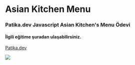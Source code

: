 # Asian Kitchen Menu

### Patika.dev Javascript Asian Kitchen's Menu Ödevi

#### İlgili eğitime şuradan ulaşabilirsiniz.
[Patika.dev](https://app.patika.dev/)

![](img/asiankitchen.gif)